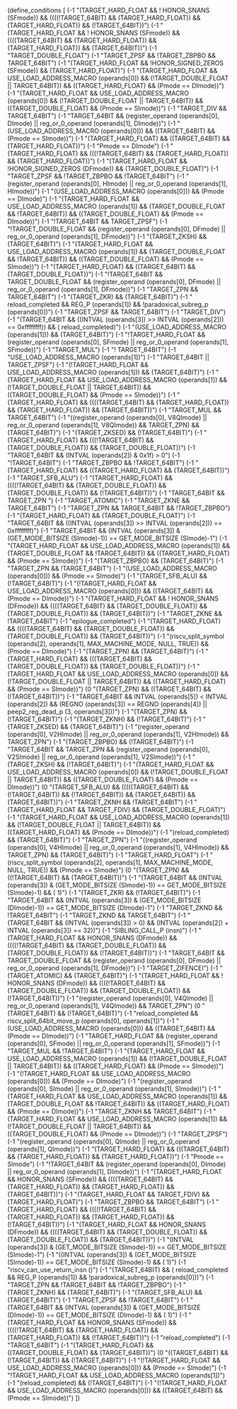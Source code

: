 (define_conditions [
  (-1 "(TARGET_HARD_FLOAT && ! HONOR_SNANS (SFmode)) && ((((!TARGET_64BIT) && (TARGET_HARD_FLOAT)) && (TARGET_HARD_FLOAT)) && (!TARGET_64BIT))")
  (-1 "(TARGET_HARD_FLOAT && ! HONOR_SNANS (SFmode)) && ((((TARGET_64BIT) && (TARGET_HARD_FLOAT)) && (TARGET_HARD_FLOAT)) && (TARGET_64BIT))")
  (-1 "TARGET_DOUBLE_FLOAT")
  (-1 "TARGET_ZPSF && !TARGET_ZBPBO && TARGET_64BIT")
  (-1 "(TARGET_HARD_FLOAT && !HONOR_SIGNED_ZEROS (SFmode)) && (TARGET_HARD_FLOAT)")
  (-1 "(TARGET_HARD_FLOAT && USE_LOAD_ADDRESS_MACRO (operands[0])
   && (!TARGET_DOUBLE_FLOAT || TARGET_64BIT)) && ((TARGET_HARD_FLOAT) && (Pmode == DImode))")
  (-1 "(TARGET_HARD_FLOAT && USE_LOAD_ADDRESS_MACRO (operands[0])
   && (!TARGET_DOUBLE_FLOAT || TARGET_64BIT)) && ((TARGET_DOUBLE_FLOAT) && (Pmode == SImode))")
  (-1 "TARGET_DIV && TARGET_64BIT")
  (-1 "TARGET_64BIT
   && (register_operand (operands[0], DImode)
       || reg_or_0_operand (operands[1], DImode))")
  (-1 "(USE_LOAD_ADDRESS_MACRO (operands[0])) && ((TARGET_64BIT) && (Pmode == SImode))")
  (-1 "(TARGET_HARD_FLOAT) && ((TARGET_64BIT) && (TARGET_HARD_FLOAT))")
  (-1 "Pmode == DImode")
  (-1 "(TARGET_HARD_FLOAT) && (((!TARGET_64BIT) && (TARGET_HARD_FLOAT)) && (TARGET_HARD_FLOAT))")
  (-1 "(TARGET_HARD_FLOAT && !HONOR_SIGNED_ZEROS (DFmode)) && (TARGET_DOUBLE_FLOAT)")
  (-1 "TARGET_ZPSF && !TARGET_ZBPBO && !TARGET_64BIT")
  (-1 "(register_operand (operands[0], HImode)
    || reg_or_0_operand (operands[1], HImode))")
  (-1 "(USE_LOAD_ADDRESS_MACRO (operands[0])) && (Pmode == DImode)")
  (-1 "(TARGET_HARD_FLOAT && USE_LOAD_ADDRESS_MACRO (operands[1])
   && (TARGET_DOUBLE_FLOAT && !TARGET_64BIT)) && ((TARGET_DOUBLE_FLOAT) && (Pmode == DImode))")
  (-1 "!TARGET_64BIT && TARGET_ZPSF")
  (-1 "!TARGET_DOUBLE_FLOAT
   && (register_operand (operands[0], DFmode)
       || reg_or_0_operand (operands[1], DFmode))")
  (-1 "(TARGET_ZKSH) && (TARGET_64BIT)")
  (-1 "(TARGET_HARD_FLOAT && USE_LOAD_ADDRESS_MACRO (operands[1])
   && (TARGET_DOUBLE_FLOAT && !TARGET_64BIT)) && ((TARGET_DOUBLE_FLOAT) && (Pmode == SImode))")
  (-1 "(TARGET_HARD_FLOAT) && ((TARGET_64BIT) && (TARGET_DOUBLE_FLOAT))")
  (-1 "!TARGET_64BIT && TARGET_DOUBLE_FLOAT
   && (register_operand (operands[0], DFmode)
       || reg_or_0_operand (operands[1], DFmode))")
  (-1 "TARGET_ZPN && TARGET_64BIT")
  (-1 "(TARGET_ZKR) && (TARGET_64BIT)")
  (-1 " reload_completed
   && REG_P (operands[1])
   && !paradoxical_subreg_p (operands[0])")
  (-1 "TARGET_ZPSF && TARGET_64BIT")
  (-1 "TARGET_DIV")
  (-1 "(TARGET_64BIT
   && ((INTVAL (operands[3]) >> INTVAL (operands[2])) == 0xffffffff)) && ( reload_completed)")
  (-1 "(USE_LOAD_ADDRESS_MACRO (operands[1])) && (TARGET_64BIT)")
  (-1 "!TARGET_HARD_FLOAT
   && (register_operand (operands[0], SFmode)
       || reg_or_0_operand (operands[1], SFmode))")
  (-1 "TARGET_MUL")
  (-1 "! TARGET_64BIT")
  (-1 "USE_LOAD_ADDRESS_MACRO (operands[1])")
  (-1 "TARGET_64BIT || TARGET_ZPSF")
  (-1 "(!TARGET_HARD_FLOAT && USE_LOAD_ADDRESS_MACRO (operands[1])) && (TARGET_64BIT)")
  (-1 "(TARGET_HARD_FLOAT && USE_LOAD_ADDRESS_MACRO (operands[1])
   && (!TARGET_DOUBLE_FLOAT || TARGET_64BIT)) && ((TARGET_DOUBLE_FLOAT) && (Pmode == SImode))")
  (-1 "(TARGET_HARD_FLOAT) && ((((TARGET_64BIT) && (TARGET_HARD_FLOAT)) && (TARGET_HARD_FLOAT)) && (TARGET_64BIT))")
  (-1 "TARGET_MUL && TARGET_64BIT")
  (-1 "((register_operand (operands[0], V8QImode)
    || reg_or_0_operand (operands[1], V8QImode))
   && TARGET_ZPN) && (TARGET_64BIT)")
  (-1 "(TARGET_ZKSED) && (!TARGET_64BIT)")
  (-1 "(TARGET_HARD_FLOAT) && (((!TARGET_64BIT) && (TARGET_DOUBLE_FLOAT)) && (TARGET_DOUBLE_FLOAT))")
  (-1 "TARGET_64BIT && (INTVAL (operands[2]) & 0x1f) > 0")
  (-1 "!TARGET_64BIT")
  (-1 "TARGET_ZBPBO && !TARGET_64BIT")
  (-1 "(TARGET_HARD_FLOAT) && ((TARGET_HARD_FLOAT) && (TARGET_64BIT))")
  (-1 "TARGET_SFB_ALU")
  (-1 "(TARGET_HARD_FLOAT) && ((((!TARGET_64BIT) && (TARGET_DOUBLE_FLOAT)) && (TARGET_DOUBLE_FLOAT)) && (!TARGET_64BIT))")
  (-1 "TARGET_64BIT && TARGET_ZPN ")
  (-1 "TARGET_ATOMIC")
  (-1 "TARGET_ZKNE && TARGET_64BIT")
  (-1 "TARGET_ZPN && TARGET_64BIT && !TARGET_ZBPBO")
  (-1 "(TARGET_HARD_FLOAT) && (TARGET_DOUBLE_FLOAT)")
  (-1 "TARGET_64BIT
   && ((INTVAL (operands[3]) >> INTVAL (operands[2])) == 0xffffffff)")
  (-1 "TARGET_64BIT
   && (INTVAL (operands[3]) & (GET_MODE_BITSIZE (SImode)-1))
       == GET_MODE_BITSIZE (SImode)-1")
  (-1 "(TARGET_HARD_FLOAT && USE_LOAD_ADDRESS_MACRO (operands[1])
   && (TARGET_DOUBLE_FLOAT && !TARGET_64BIT)) && ((TARGET_HARD_FLOAT) && (Pmode == SImode))")
  (-1 "(TARGET_ZBPBO) && (TARGET_64BIT)")
  (-1 "TARGET_ZPN && !TARGET_64BIT")
  (-1 "(USE_LOAD_ADDRESS_MACRO (operands[0])) && (Pmode == SImode)")
  (-1 "(TARGET_SFB_ALU) && (!TARGET_64BIT)")
  (-1 "(!TARGET_HARD_FLOAT && USE_LOAD_ADDRESS_MACRO (operands[0])) && ((TARGET_64BIT) && (Pmode == DImode))")
  (-1 "(TARGET_HARD_FLOAT && ! HONOR_SNANS (DFmode)) && ((((TARGET_64BIT) && (TARGET_DOUBLE_FLOAT)) && (TARGET_DOUBLE_FLOAT)) && (TARGET_64BIT))")
  (-1 "TARGET_ZKNE && !TARGET_64BIT")
  (-1 "epilogue_completed")
  (-1 "(TARGET_HARD_FLOAT) && ((((TARGET_64BIT) && (TARGET_DOUBLE_FLOAT)) && (TARGET_DOUBLE_FLOAT)) && (TARGET_64BIT))")
  (-1 "(riscv_split_symbol (operands[2], operands[1], MAX_MACHINE_MODE, NULL, TRUE)) && (Pmode == DImode)")
  (-1 "(TARGET_ZPN) && (TARGET_64BIT)")
  (-1 "(TARGET_HARD_FLOAT) && (((TARGET_64BIT) && (TARGET_DOUBLE_FLOAT)) && (TARGET_DOUBLE_FLOAT))")
  (-1 "(TARGET_HARD_FLOAT && USE_LOAD_ADDRESS_MACRO (operands[0])
   && (!TARGET_DOUBLE_FLOAT || TARGET_64BIT)) && ((TARGET_HARD_FLOAT) && (Pmode == SImode))")
  (0 "(TARGET_ZPN) && ((TARGET_64BIT) && (!TARGET_64BIT))")
  (-1 "TARGET_64BIT
   && INTVAL (operands[5]) < INTVAL (operands[2])
   && (REGNO (operands[3]) == REGNO (operands[4])
       || peep2_reg_dead_p (3, operands[3]))")
  (-1 "(TARGET_ZPN) && (!TARGET_64BIT)")
  (-1 "(TARGET_ZKNH) && (!TARGET_64BIT)")
  (-1 "(TARGET_ZKSED) && (TARGET_64BIT)")
  (-1 "(register_operand (operands[0], V2HImode)
    || reg_or_0_operand (operands[1], V2HImode))
   && TARGET_ZPN")
  (-1 "(TARGET_ZBPBO) && (!TARGET_64BIT)")
  (-1 "TARGET_64BIT && TARGET_ZPN
   && (register_operand (operands[0], V2SImode)
       || reg_or_0_operand (operands[1], V2SImode))")
  (-1 "(TARGET_ZKSH) && (!TARGET_64BIT)")
  (-1 "(TARGET_HARD_FLOAT && USE_LOAD_ADDRESS_MACRO (operands[0])
   && (!TARGET_DOUBLE_FLOAT || TARGET_64BIT)) && ((TARGET_DOUBLE_FLOAT) && (Pmode == DImode))")
  (0 "(TARGET_SFB_ALU) && (((((TARGET_64BIT) && (!TARGET_64BIT)) && (!TARGET_64BIT)) && (TARGET_64BIT)) && (TARGET_64BIT))")
  (-1 "TARGET_ZKNH && !TARGET_64BIT")
  (-1 "(TARGET_HARD_FLOAT && TARGET_FDIV) && (TARGET_DOUBLE_FLOAT)")
  (-1 "(TARGET_HARD_FLOAT && USE_LOAD_ADDRESS_MACRO (operands[1])
   && (!TARGET_DOUBLE_FLOAT || TARGET_64BIT)) && ((TARGET_HARD_FLOAT) && (Pmode == DImode))")
  (-1 "(reload_completed) && (TARGET_64BIT)")
  (-1 "TARGET_ZPN")
  (-1 "((register_operand (operands[0], V4HImode)
    || reg_or_0_operand (operands[1], V4HImode))
   && TARGET_ZPN) && (TARGET_64BIT)")
  (-1 "TARGET_HARD_FLOAT")
  (-1 "(riscv_split_symbol (operands[2], operands[1], MAX_MACHINE_MODE, NULL, TRUE)) && (Pmode == SImode)")
  (0 "(TARGET_ZPN) && ((!TARGET_64BIT) && (TARGET_64BIT))")
  (-1 "(TARGET_64BIT
   && (INTVAL (operands[3]) & (GET_MODE_BITSIZE (SImode)-1))
       == GET_MODE_BITSIZE (SImode)-1) && ( 1)")
  (-1 "(TARGET_ZKR) && (!TARGET_64BIT)")
  (-1 "TARGET_64BIT
   && (INTVAL (operands[3]) & (GET_MODE_BITSIZE (DImode)-1))
       == GET_MODE_BITSIZE (DImode)-1")
  (-1 "TARGET_ZKND && !TARGET_64BIT")
  (-1 "TARGET_ZKND && TARGET_64BIT")
  (-1 "(TARGET_64BIT && (INTVAL (operands[3]) > 0)
    && (INTVAL (operands[2]) + INTVAL (operands[3]) == 32))")
  (-1 "SIBLING_CALL_P (insn)")
  (-1 "(TARGET_HARD_FLOAT && HONOR_SNANS (DFmode)) && ((((!TARGET_64BIT) && (TARGET_DOUBLE_FLOAT)) && (TARGET_DOUBLE_FLOAT)) && (!TARGET_64BIT))")
  (-1 "TARGET_64BIT && TARGET_DOUBLE_FLOAT
   && (register_operand (operands[0], DFmode)
       || reg_or_0_operand (operands[1], DFmode))")
  (-1 "TARGET_ZIFENCEI")
  (-1 "(TARGET_ATOMIC) && (TARGET_64BIT)")
  (-1 "(TARGET_HARD_FLOAT && ! HONOR_SNANS (DFmode)) && ((((!TARGET_64BIT) && (TARGET_DOUBLE_FLOAT)) && (TARGET_DOUBLE_FLOAT)) && (!TARGET_64BIT))")
  (-1 "(register_operand (operands[0], V4QImode)
    || reg_or_0_operand (operands[1], V4QImode))
   && TARGET_ZPN")
  (0 "(TARGET_64BIT) && (!TARGET_64BIT)")
  (-1 "reload_completed
   && riscv_split_64bit_move_p (operands[0], operands[1])")
  (-1 "(USE_LOAD_ADDRESS_MACRO (operands[0])) && ((TARGET_64BIT) && (Pmode == DImode))")
  (-1 "TARGET_HARD_FLOAT
   && (register_operand (operands[0], SFmode)
       || reg_or_0_operand (operands[1], SFmode))")
  (-1 "TARGET_MUL && !TARGET_64BIT")
  (-1 "(TARGET_HARD_FLOAT && USE_LOAD_ADDRESS_MACRO (operands[1])
   && (!TARGET_DOUBLE_FLOAT || TARGET_64BIT)) && ((TARGET_HARD_FLOAT) && (Pmode == SImode))")
  (-1 "(!TARGET_HARD_FLOAT && USE_LOAD_ADDRESS_MACRO (operands[0])) && (Pmode == DImode)")
  (-1 "(register_operand (operands[0], SImode)
    || reg_or_0_operand (operands[1], SImode))")
  (-1 "(TARGET_HARD_FLOAT && USE_LOAD_ADDRESS_MACRO (operands[1])
   && (TARGET_DOUBLE_FLOAT && !TARGET_64BIT)) && ((TARGET_HARD_FLOAT) && (Pmode == DImode))")
  (-1 "TARGET_ZKNH && TARGET_64BIT")
  (-1 "(TARGET_HARD_FLOAT && USE_LOAD_ADDRESS_MACRO (operands[1])
   && (!TARGET_DOUBLE_FLOAT || TARGET_64BIT)) && ((TARGET_DOUBLE_FLOAT) && (Pmode == DImode))")
  (-1 "TARGET_ZPSF")
  (-1 "(register_operand (operands[0], QImode)
    || reg_or_0_operand (operands[1], QImode))")
  (-1 "(TARGET_HARD_FLOAT) && (((TARGET_64BIT) && (TARGET_HARD_FLOAT)) && (TARGET_HARD_FLOAT))")
  (-1 "Pmode == SImode")
  (-1 "!TARGET_64BIT
   && (register_operand (operands[0], DImode)
       || reg_or_0_operand (operands[1], DImode))")
  (-1 "(TARGET_HARD_FLOAT && HONOR_SNANS (SFmode)) && ((((TARGET_64BIT) && (TARGET_HARD_FLOAT)) && (TARGET_HARD_FLOAT)) && (TARGET_64BIT))")
  (-1 "(TARGET_HARD_FLOAT && TARGET_FDIV) && (TARGET_HARD_FLOAT)")
  (-1 "TARGET_ZBPBO && TARGET_64BIT")
  (-1 "(TARGET_HARD_FLOAT) && ((((!TARGET_64BIT) && (TARGET_HARD_FLOAT)) && (TARGET_HARD_FLOAT)) && (!TARGET_64BIT))")
  (-1 "(TARGET_HARD_FLOAT && HONOR_SNANS (DFmode)) && ((((TARGET_64BIT) && (TARGET_DOUBLE_FLOAT)) && (TARGET_DOUBLE_FLOAT)) && (TARGET_64BIT))")
  (-1 "(INTVAL (operands[3]) & (GET_MODE_BITSIZE (SImode)-1))
   == GET_MODE_BITSIZE (SImode)-1")
  (-1 "((INTVAL (operands[3]) & (GET_MODE_BITSIZE (SImode)-1))
   == GET_MODE_BITSIZE (SImode)-1) && ( 1)")
  (-1 "riscv_can_use_return_insn ()")
  (-1 "(TARGET_64BIT) && ( reload_completed
   && REG_P (operands[1])
   && !paradoxical_subreg_p (operands[0]))")
  (-1 "TARGET_ZPN && !TARGET_64BIT && !TARGET_ZBPBO")
  (-1 "(TARGET_ZKNH) && (TARGET_64BIT)")
  (-1 "(TARGET_SFB_ALU) && (TARGET_64BIT)")
  (-1 "TARGET_ZPSF && !TARGET_64BIT")
  (-1 "(TARGET_64BIT
   && (INTVAL (operands[3]) & (GET_MODE_BITSIZE (DImode)-1))
       == GET_MODE_BITSIZE (DImode)-1) && ( 1)")
  (-1 "(TARGET_HARD_FLOAT && HONOR_SNANS (SFmode)) && ((((!TARGET_64BIT) && (TARGET_HARD_FLOAT)) && (TARGET_HARD_FLOAT)) && (!TARGET_64BIT))")
  (-1 "reload_completed")
  (-1 "TARGET_64BIT")
  (-1 "(TARGET_HARD_FLOAT) && ((TARGET_DOUBLE_FLOAT) && (TARGET_64BIT))")
  (0 "((TARGET_64BIT) && (!TARGET_64BIT)) && (!TARGET_64BIT)")
  (-1 "(!TARGET_HARD_FLOAT && USE_LOAD_ADDRESS_MACRO (operands[0])) && (Pmode == SImode)")
  (-1 "!TARGET_HARD_FLOAT && USE_LOAD_ADDRESS_MACRO (operands[1])")
  (-1 "(reload_completed) && (!TARGET_64BIT)")
  (-1 "(!TARGET_HARD_FLOAT && USE_LOAD_ADDRESS_MACRO (operands[0])) && ((TARGET_64BIT) && (Pmode == SImode))")
])
